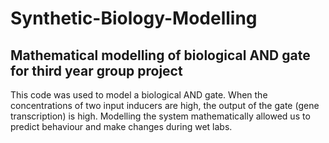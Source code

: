 # Synthetic-Biology-Modelling
## Mathematical modelling of biological AND gate for third year group project
This code was used to model a biological AND gate. When the concentrations of two input inducers are high, the output of the gate (gene transcription) is high.
Modelling the system mathematically allowed us to predict behaviour and make changes during wet labs.
